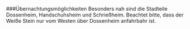 ---
---

###Übernachtungsmöglichkeiten
Besonders nah sind die Stadteile Dossenheim, Handschuhsheim und Schrießheim. Beachtet bitte, dass der Weiße Stein nur vom Westen über Dossenheim anfahrbahr ist. 

